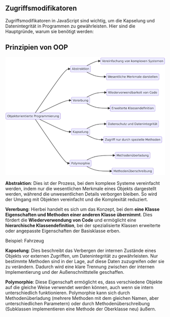 ## Zugriffsmodifikatoren

Zugriffsmodifikatoren in JavaScript sind wichtig, um die Kapselung und Datenintegrität in Programmen zu gewährleisten. Hier sind die Hauptgründe, warum sie benötigt werden:



## Prinzipien von OOP

![alt text](image.png)

**Abstraktion**: Dies ist der Prozess, bei dem komplexe Systeme vereinfacht werden, indem nur die wesentlichen Merkmale eines Objekts dargestellt werden, während die unwesentlichen Details verborgen bleiben. So wird der Umgang mit Objekten vereinfacht und die Komplexität reduziert.

**Vererbung**: Hierbei handelt es sich um das Konzept, bei dem **eine Klasse Eigenschaften und Methoden einer anderen Klasse übernimmt**. Dies fördert die **Wiederverwendung von Code** und ermöglicht eine **hierarchische Klassendefinition**, bei der spezialisierte Klassen erweiterte oder angepasste Eigenschaften der Basisklasse erben.

Beispiel: Fahrzeug

**Kapselung**: Dies beschreibt das Verbergen der internen Zustände eines Objekts vor externen Zugriffen, um Datenintegrität zu gewährleisten. Nur bestimmte Methoden sind in der Lage, auf diese Daten zuzugreifen oder sie zu verändern. Dadurch wird eine klare Trennung zwischen der internen Implementierung und der Außenschnittstelle geschaffen.

**Polymorphie**: Diese Eigenschaft ermöglicht es, dass verschiedene Objekte auf die gleiche Weise verwendet werden können, auch wenn sie intern unterschiedlich funktionieren. Polymorphie kann sich durch Methodenüberladung (mehrere Methoden mit dem gleichen Namen, aber unterschiedlichen Parametern) oder durch Methodenüberschreibung (Subklassen implementieren eine Methode der Oberklasse neu) äußern.
